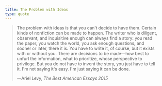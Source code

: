 ```yaml
---
title: The Problem with Ideas
type: quote
---
```


<blockquote>
  <p>The problem with ideas is that you can't decide to have them. Certain kinds of nonfiction can be made to happen. The writer who is diligent, observant, and inquisitive enough can always find a story: you read the paper, you watch the world, you ask enough questions, and sooner or later, there it is. You have to write it, of course, but it exists with or without you. There are decisions to be made—how best to unfurl the information, what to prioritize, whose perspective to privilege. But you do not have to invent the story, you just have to tell it. I'm not saying it's easy. I'm just saying it can be done.</p>
  <p class="cite">—Ariel Levy, <em>The Best American Essays 2015</em></p>
</blockquote>
